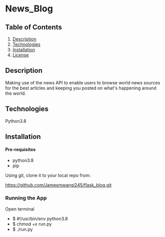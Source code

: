 # News_Blog

## Table of Contents
  1. [Description](#description)
  2. [Technologies](#technologies)
  4. [Installation](#installation)
  5. [License](#license)

## Description
Making use of the news API to enable users to browse world news sources for the best articles and keeping you posted on what's happening around the world.


## Technologies
Python3.8

## Installation
#### Pre-requisites
* python3.8
* pip


Using git, clone it to your local repo from:

https://github.com/Jamesmwangi245/flask_blog.git


### Running the App
Open terminal
 * $ #!/usr/bin/env python3.8
 * $ chmod +x run.py
 * $ ./run.py
